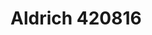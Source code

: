 <a name="material" />

# Aldrich 420816
<script type="application/ld+json">
  {
    "@context": "https://schema.org/",
    "@type": "ChemicalSubstance",
    "http://purl.org/dc/terms/conformsTo":
      {
        "@type": "CreativeWork",
        "@id": "https://bioschemas.org/profiles/ChemicalSubstance/0.4-RELEASE/"
      },
    "@id": "https://egonw.github.io/nanowiki/nanowiki363.html#material",
    "name": "Aldrich 420816",
    "sameAs": "http://127.0.0.1/mediawiki/index.php/Special:URIResolver/Aldrich_420816"
  }
</script>

